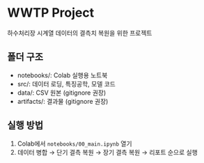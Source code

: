 # WWTP Project

하수처리장 시계열 데이터의 결측치 복원을 위한 프로젝트

## 폴더 구조
- notebooks/: Colab 실행용 노트북
- src/: 데이터 로딩, 특징공학, 모델 코드
- data/: CSV 원본 (gitignore 권장)
- artifacts/: 결과물 (gitignore 권장)

## 실행 방법
1. Colab에서 `notebooks/00_main.ipynb` 열기
2. 데이터 병합 → 단기 결측 복원 → 장기 결측 복원 → 리포트 순으로 실행
